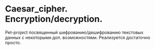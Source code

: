 # Caesar_cipher. Encryption/decryption.
Pet-project посвященный шифрованию/дешифрованию текстовых данных с некоторыми доп. возможностями.
Реализуется достаточно просто. 
